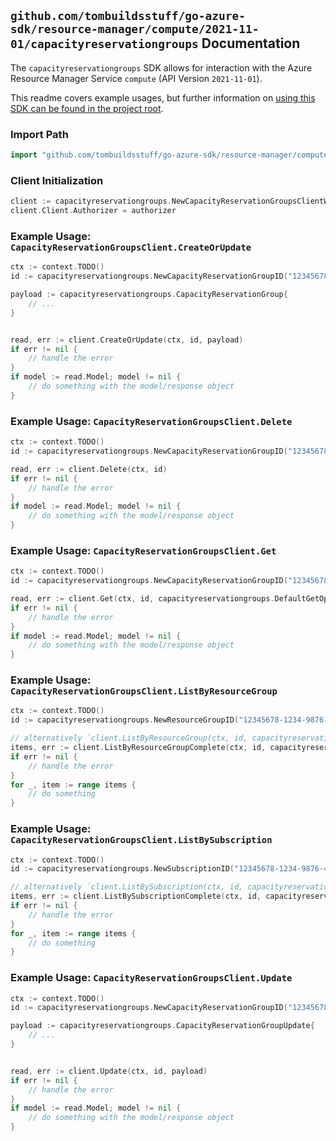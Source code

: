 
## `github.com/tombuildsstuff/go-azure-sdk/resource-manager/compute/2021-11-01/capacityreservationgroups` Documentation

The `capacityreservationgroups` SDK allows for interaction with the Azure Resource Manager Service `compute` (API Version `2021-11-01`).

This readme covers example usages, but further information on [using this SDK can be found in the project root](https://github.com/tombuildsstuff/go-azure-sdk/tree/main/docs).

### Import Path

```go
import "github.com/tombuildsstuff/go-azure-sdk/resource-manager/compute/2021-11-01/capacityreservationgroups"
```


### Client Initialization

```go
client := capacityreservationgroups.NewCapacityReservationGroupsClientWithBaseURI("https://management.azure.com")
client.Client.Authorizer = authorizer
```


### Example Usage: `CapacityReservationGroupsClient.CreateOrUpdate`

```go
ctx := context.TODO()
id := capacityreservationgroups.NewCapacityReservationGroupID("12345678-1234-9876-4563-123456789012", "example-resource-group", "capacityReservationGroupValue")

payload := capacityreservationgroups.CapacityReservationGroup{
	// ...
}


read, err := client.CreateOrUpdate(ctx, id, payload)
if err != nil {
	// handle the error
}
if model := read.Model; model != nil {
	// do something with the model/response object
}
```


### Example Usage: `CapacityReservationGroupsClient.Delete`

```go
ctx := context.TODO()
id := capacityreservationgroups.NewCapacityReservationGroupID("12345678-1234-9876-4563-123456789012", "example-resource-group", "capacityReservationGroupValue")

read, err := client.Delete(ctx, id)
if err != nil {
	// handle the error
}
if model := read.Model; model != nil {
	// do something with the model/response object
}
```


### Example Usage: `CapacityReservationGroupsClient.Get`

```go
ctx := context.TODO()
id := capacityreservationgroups.NewCapacityReservationGroupID("12345678-1234-9876-4563-123456789012", "example-resource-group", "capacityReservationGroupValue")

read, err := client.Get(ctx, id, capacityreservationgroups.DefaultGetOperationOptions())
if err != nil {
	// handle the error
}
if model := read.Model; model != nil {
	// do something with the model/response object
}
```


### Example Usage: `CapacityReservationGroupsClient.ListByResourceGroup`

```go
ctx := context.TODO()
id := capacityreservationgroups.NewResourceGroupID("12345678-1234-9876-4563-123456789012", "example-resource-group")

// alternatively `client.ListByResourceGroup(ctx, id, capacityreservationgroups.DefaultListByResourceGroupOperationOptions())` can be used to do batched pagination
items, err := client.ListByResourceGroupComplete(ctx, id, capacityreservationgroups.DefaultListByResourceGroupOperationOptions())
if err != nil {
	// handle the error
}
for _, item := range items {
	// do something
}
```


### Example Usage: `CapacityReservationGroupsClient.ListBySubscription`

```go
ctx := context.TODO()
id := capacityreservationgroups.NewSubscriptionID("12345678-1234-9876-4563-123456789012")

// alternatively `client.ListBySubscription(ctx, id, capacityreservationgroups.DefaultListBySubscriptionOperationOptions())` can be used to do batched pagination
items, err := client.ListBySubscriptionComplete(ctx, id, capacityreservationgroups.DefaultListBySubscriptionOperationOptions())
if err != nil {
	// handle the error
}
for _, item := range items {
	// do something
}
```


### Example Usage: `CapacityReservationGroupsClient.Update`

```go
ctx := context.TODO()
id := capacityreservationgroups.NewCapacityReservationGroupID("12345678-1234-9876-4563-123456789012", "example-resource-group", "capacityReservationGroupValue")

payload := capacityreservationgroups.CapacityReservationGroupUpdate{
	// ...
}


read, err := client.Update(ctx, id, payload)
if err != nil {
	// handle the error
}
if model := read.Model; model != nil {
	// do something with the model/response object
}
```

